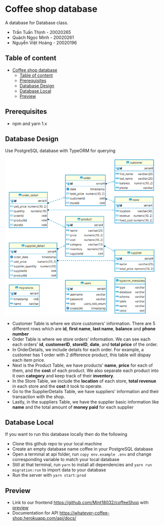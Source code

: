 # Coffee shop database

A database for Database class.

- Trần Tuấn Thịnh - 20020265
- Quách Ngọc Minh - 20020261
- Nguyễn Việt Hoàng - 20020196

## Table of content

- [Coffee shop database](#coffee-shop-database)
  - [Table of content](#table-of-content)
  - [Prerequisites](#prerequisites)
  - [Database Design](#database-design)
  - [Database Local](#database-local)
  - [Preview](#preview)

## Prerequisites

- npm and yarn 1.x

## Database Design

Use PostgreSQL database with TypeORM for querying

![coffee shop diagram.png](docs/coffee%20shop%20diagram.png)

- Customer Table is where we store customers' information. There are 5 different rows which are **id**, **first name**, **last name**, **balance** and **phone number**
- Order Table is where we store orders' information. We can see each each orders' **id**, **customerID**, **storeID**, **date**, and **total price** of the order.
- In OrderDetails, we include details for each order. For example, a customer has 1 order with 2 difference product, this table will dispay each item price.
- Next is the Product Table, we have products' **name**, **price** for each of them, and the **cost** of each product. We also separate each product into it own **category** and keep track of their **inventory**.
- In the Store Table, we include the **location** of each store, **total revenue** in each store and the **cost** it took to operate.
- Go to the SupplierDetails Table, we have suppliers' information and their transaction with the shop.
- Lastly, in the suppliers Table, we have the supplier basic information like **name** and the total amount of **money paid** for each supplier

## Database Local

If you want to run this database locally then do the following

- Clone this github repo to your local machine
- Create an empty database name coffee in your PostgreSQL database
- Open a terminal at api folder, run `copy env.example .env` and change corresponding variable to match your local database
- Still at that terminal, run `yarn` to install all dependencies and `yarn run migration:run` to import data to your database
- Run the server with `yarn start:prod`

## Preview

- Link to our frontend <https://github.com/Mint18032/coffeeShop> with [preview](https://mint18032.github.io/coffeeShop/build/index.html)
- Documentation for API <https://whatever-coffee-shop.herokuapp.com/api/docs/>
